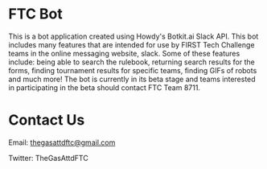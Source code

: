 # FTC Bot
This is a bot application created using Howdy's Botkit.ai Slack API. This bot includes many features that are intended for use by FIRST Tech Challenge teams in the online messaging website, slack. Some of these features include: being able to search the rulebook, returning search results for the forms, finding tournament results for specific teams, finding GIFs of robots and much more! The bot is currently in its beta stage and teams interested in participating in the beta should contact FTC Team 8711. 

# Contact Us
Email: thegasattdftc@gmail.com

Twitter: TheGasAttdFTC